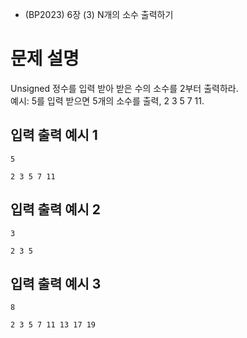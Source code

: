 - (BP2023) 6장 (3) N개의 소수 출력하기
# 문제 설명
Unsigned 정수를 입력 받아 받은 수의 소수를 2부터 출력하라.  
예시: 5를 입력 받으면 5개의 소수를 출력, 2 3 5 7 11.

## 입력 출력 예시 1
```
5
```
```
2 3 5 7 11
```

## 입력 출력 예시 2
```
3
```
```
2 3 5
```

## 입력 출력 예시 3
```
8
```
```
2 3 5 7 11 13 17 19
```
